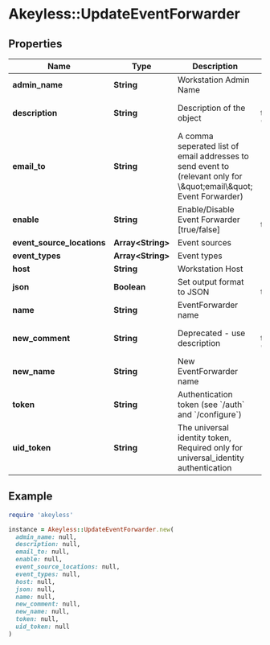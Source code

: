 # Akeyless::UpdateEventForwarder

## Properties

| Name | Type | Description | Notes |
| ---- | ---- | ----------- | ----- |
| **admin_name** | **String** | Workstation Admin Name | [optional] |
| **description** | **String** | Description of the object | [optional][default to &#39;default_comment&#39;] |
| **email_to** | **String** | A comma seperated list of email addresses to send event to (relevant only for \\\&quot;email\\\&quot; Event Forwarder) | [optional] |
| **enable** | **String** | Enable/Disable Event Forwarder [true/false] | [optional][default to &#39;true&#39;] |
| **event_source_locations** | **Array&lt;String&gt;** | Event sources | [optional] |
| **event_types** | **Array&lt;String&gt;** | Event types | [optional] |
| **host** | **String** | Workstation Host | [optional] |
| **json** | **Boolean** | Set output format to JSON | [optional][default to false] |
| **name** | **String** | EventForwarder name |  |
| **new_comment** | **String** | Deprecated - use description | [optional][default to &#39;default_comment&#39;] |
| **new_name** | **String** | New EventForwarder name | [optional] |
| **token** | **String** | Authentication token (see &#x60;/auth&#x60; and &#x60;/configure&#x60;) | [optional] |
| **uid_token** | **String** | The universal identity token, Required only for universal_identity authentication | [optional] |

## Example

```ruby
require 'akeyless'

instance = Akeyless::UpdateEventForwarder.new(
  admin_name: null,
  description: null,
  email_to: null,
  enable: null,
  event_source_locations: null,
  event_types: null,
  host: null,
  json: null,
  name: null,
  new_comment: null,
  new_name: null,
  token: null,
  uid_token: null
)
```

